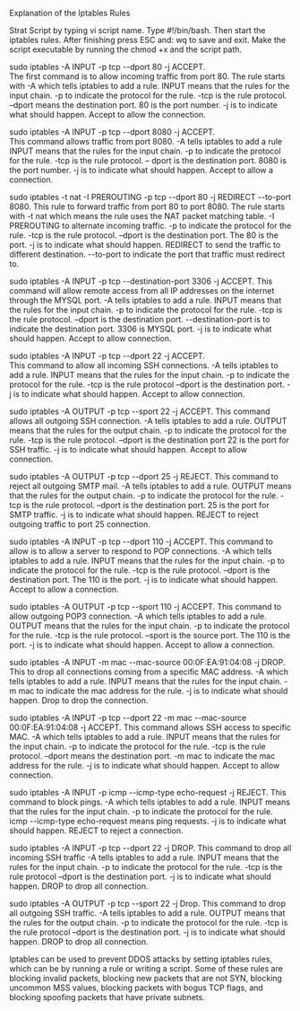 Explanation of the Iptables Rules

Strat Script by typing vi script name. Type #!/bin/bash. Then start the iptables rules. After finishing press ESC and: wq to save and exit. 
Make the script executable by running the chmod +x and the script path.

sudo iptables -A INPUT -p tcp --dport 80 -j ACCEPT.  
The first command is to allow incoming traffic from port 80. 
The rule starts with -A which tells iptables to add a rule. 
INPUT means that the rules for the input chain.
 -p to indicate the protocol for the rule. 
-tcp is the rule protocol. 
–dport means the destination port.
 80 is the port number.
 -j is to indicate what should happen. 
Accept to allow the connection.

sudo iptables -A INPUT -p tcp --dport 8080 -j ACCEPT.  
This command allows traffic from port 8080. 
-A tells iptables to add a rule
INPUT means that the rules for the input chain.
-p to indicate the protocol for the rule. 
-tcp is the rule protocol. 
– dport is the destination port.
 8080 is the port number.
-j is to indicate what should happen. 
Accept to allow a connection.

sudo iptables -t nat -I PREROUTING -p tcp --dport 80 -j REDIRECT --to-port 8080. 
This rule to forward traffic from port 80 to port 8080.
The rule starts with -t nat which means the rule uses the NAT packet matching table.
-I PREROUTING to alternate incoming traffic.
-p to indicate the protocol for the rule. 
-tcp is the rule protocol. 
–dport is the destination port.
 The 80 is the port.
-j is to indicate what should happen. 
REDIRECT to send the traffic to different destination. 
--to-port to indicate the port that traffic must redirect to.

sudo iptables -A INPUT -p tcp --destination-port 3306 -j ACCEPT. 
This command will allow remote access from all IP addresses on the internet through the MYSQL port.
-A tells iptables to add a rule.
INPUT means that the rules for the input chain.
-p to indicate the protocol for the rule. 
-tcp is the rule protocol. 
–dport is the destination port.
--destination-port is to indicate the destination port.
3306 is MYSQL port.
-j is to indicate what should happen. 
Accept to allow connection.

sudo iptables -A INPUT -p tcp --dport 22 -j ACCEPT.  
This command to allow all incoming SSH connections.
-A tells iptables to add a rule.
INPUT means that the rules for the input chain.
-p to indicate the protocol for the rule. 
-tcp is the rule protocol –dport is the destination port.
-j is to indicate what should happen. 
Accept to allow connection.

sudo iptables -A OUTPUT -p tcp --sport 22 -j ACCEPT. 
 This command allows all outgoing SSH connection.
  -A tells iptables to add a rule.
OUTPUT means that the rules for the output chain.
-p to indicate the protocol for the rule. 
-tcp is the rule protocol.
–dport is the destination port
22 is the port for SSH traffic.
-j is to indicate what should happen. 
Accept to allow connection.

sudo iptables -A OUTPUT -p tcp --dport 25 -j REJECT. 
This command to reject all outgoing SMTP mail.
  -A tells iptables to add a rule.
OUTPUT means that the rules for the output chain.
-p to indicate the protocol for the rule. 
-tcp is the rule protocol.
 –dport is the destination port.
25 is the port for SMTP traffic.
-j is to indicate what should happen.
REJECT to reject outgoing traffic to port 25 connection.


sudo iptables -A INPUT -p tcp --dport 110 -j ACCEPT. 
 This command to allow is to allow a server to respond to POP connections.
 -A which tells iptables to add a rule. 
 INPUT means that the rules for the input chain.
-p to indicate the protocol for the rule. 
-tcp is the rule protocol.
–dport is the destination port.
 The 110 is the port.
 -j is to indicate what should happen. 
Accept to allow a connection.


sudo iptables -A OUTPUT -p tcp --sport 110 -j ACCEPT. 
   This command to allow outgoing POP3 connection.
    -A which tells iptables to add a rule. 
    OUTPUT means that the rules for the input chain.
   -p to indicate the protocol for the rule. 
   -tcp is the rule protocol.
   –sport is the source port.
    The 110 is the port.
   -j is to indicate what should happen. 
   Accept to allow a connection.


sudo iptables -A INPUT -m mac --mac-source 00:0F:EA:91:04:08 -j DROP. 
  This to drop all connections coming from a specific MAC address.
  -A which tells iptables to add a rule. 
  INPUT means that the rules for the input chain.
 -m mac to indicate the mac address for the rule. 
 -j is to indicate what should happen.
 Drop to drop the connection.

sudo iptables -A INPUT -p tcp --dport 22 -m mac --mac-source 00:0F:EA:91:04:08 -j ACCEPT. 
This command allows SSH access to specific MAC.
-A which tells iptables to add a rule. 
INPUT means that the rules for the input chain.
-p to indicate the protocol for the rule. 
-tcp is the rule protocol.
–dport means the destination port.
-m mac to indicate the mac address for the rule. 
-j is to indicate what should happen.
Accept to allow connection.


sudo iptables -A INPUT -p icmp --icmp-type echo-request -j REJECT. 
This command to block pings.
-A which tells iptables to add a rule. 
INPUT means that the rules for the input chain.
-p to indicate the protocol for the rule. 
icmp --icmp-type echo-request means ping requests.
-j is to indicate what should happen.
REJECT to reject a connection.



sudo iptables -A INPUT -p tcp --dport 22 -j DROP. 
 This command to drop all incoming SSH traffic
-A tells iptables to add a rule.
INPUT means that the rules for the input chain.
-p to indicate the protocol for the rule. 
-tcp is the rule protocol –dport is the destination port.
-j is to indicate what should happen. 
DROP to drop all connection.

sudo iptables -A OUTPUT -p tcp --sport 22 -j Drop. 
 This command to drop all outgoing SSH traffic.
-A tells iptables to add a rule.
OUTPUT means that the rules for the output chain.
-p to indicate the protocol for the rule. 
-tcp is the rule protocol –dport is the destination port.
-j is to indicate what should happen. 
DROP to drop all connection.


Iptables can be used to prevent DDOS attacks by setting iptables rules, which can be by running a rule or writing a script. Some of these rules are blocking invalid packets,
blocking new packets that are not SYN, blocking uncommon MSS values, blocking packets with bogus TCP flags, and blocking spoofing packets that have private subnets.


